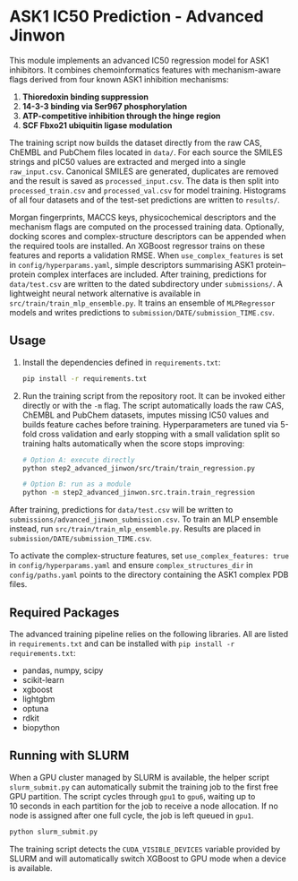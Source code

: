 # ASK1 IC50 Prediction - Advanced Jinwon

This module implements an advanced IC50 regression model for ASK1 inhibitors.
It combines chemoinformatics features with mechanism-aware flags derived from
four known ASK1 inhibition mechanisms:

1. **Thioredoxin binding suppression**
2. **14-3-3 binding via Ser967 phosphorylation**
3. **ATP-competitive inhibition through the hinge region**
4. **SCF Fbxo21 ubiquitin ligase modulation**

The training script now builds the dataset directly from the raw CAS,
ChEMBL and PubChem files located in `data/`. For each source the SMILES
strings and pIC50 values are extracted and merged into a single
`raw_input.csv`. Canonical SMILES are generated, duplicates are removed
and the result is saved as `processed_input.csv`. The data is then split
into `processed_train.csv` and `processed_val.csv` for model training.
Histograms of all four datasets and of the test-set predictions are
written to `results/`.

Morgan fingerprints, MACCS keys, physicochemical descriptors and the
mechanism flags are computed on the processed training data. Optionally,
docking scores and complex-structure descriptors can be appended when
the required tools are installed. An XGBoost regressor trains on these
features and reports a validation RMSE. When `use_complex_features` is
set in `config/hyperparams.yaml`, simple descriptors summarising ASK1
protein–protein complex interfaces are included. After training,
predictions for `data/test.csv` are written to the dated subdirectory
under `submissions/`.
A lightweight neural network alternative is available in `src/train/train_mlp_ensemble.py`.
It trains an ensemble of `MLPRegressor` models and writes predictions to `submission/DATE/submission_TIME.csv`.


## Usage

1. Install the dependencies defined in `requirements.txt`:

   ```bash
   pip install -r requirements.txt
   ```

2. Run the training script from the repository root. It can be invoked either
   directly or with the `-m` flag. The script automatically loads the raw CAS,
   ChEMBL and PubChem datasets, imputes missing IC50 values and builds
   feature caches before training. Hyperparameters are tuned via 5-fold
   cross validation and early stopping with a small validation split so
   training halts automatically when the score stops improving:

   ```bash
   # Option A: execute directly
   python step2_advanced_jinwon/src/train/train_regression.py

   # Option B: run as a module
   python -m step2_advanced_jinwon.src.train.train_regression
   ```

After training, predictions for `data/test.csv` will be written to
`submissions/advanced_jinwon_submission.csv`.
To train an MLP ensemble instead, run `src/train/train_mlp_ensemble.py`. Results are placed in `submission/DATE/submission_TIME.csv`.

To activate the complex-structure features, set `use_complex_features: true`
in `config/hyperparams.yaml` and ensure `complex_structures_dir` in
`config/paths.yaml` points to the directory containing the ASK1 complex PDB
files.


## Required Packages

The advanced training pipeline relies on the following libraries. All are
listed in `requirements.txt` and can be installed with `pip install -r requirements.txt`:

* pandas, numpy, scipy
* scikit-learn
* xgboost
* lightgbm
* optuna
* rdkit
* biopython

## Running with SLURM

When a GPU cluster managed by SLURM is available, the helper script
`slurm_submit.py` can automatically submit the training job to the first free
GPU partition. The script cycles through `gpu1` to `gpu6`, waiting up to
10&nbsp;seconds in each partition for the job to receive a node allocation. If no
node is assigned after one full cycle, the job is left queued in `gpu1`.

```bash
python slurm_submit.py
```

The training script detects the `CUDA_VISIBLE_DEVICES` variable provided by
SLURM and will automatically switch XGBoost to GPU mode when a device is
available.

